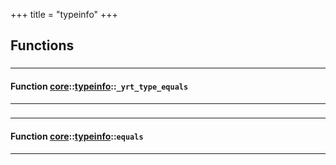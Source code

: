 +++
title = "typeinfo"
+++
## Functions

### 


_____________________
#### Function [core](./../../core)::[typeinfo](./../../core/typeinfo)::`_yrt_type_equals`
_____________________
### 


_____________________
#### Function [core](./../../core)::[typeinfo](./../../core/typeinfo)::`equals`
_____________________


